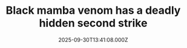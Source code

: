 ---
title: "Black mamba venom has a deadly hidden second strike"
date: 2025-09-30T13:41:08.000Z
category: Health
externalLink: "https://www.sciencedaily.com/releases/2025/09/250930034202.htm"
image: ""
excerpt: "Scientists have uncovered a dangerous hidden feature in Black Mamba venom that explains why antivenoms sometimes fail. The study revealed that several mamba species launch a dual neurological attack, first causing limp paralysis and then unleashing painful spasms once treatment begins.…"
---